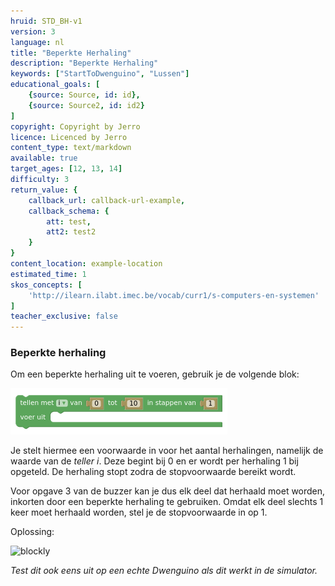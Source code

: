 ```yaml
---
hruid: STD_BH-v1
version: 3
language: nl
title: "Beperkte Herhaling"
description: "Beperkte Herhaling"
keywords: ["StartToDwenguino", "Lussen"]
educational_goals: [
    {source: Source, id: id}, 
    {source: Source2, id: id2}
]
copyright: Copyright by Jerro
licence: Licenced by Jerro
content_type: text/markdown
available: true
target_ages: [12, 13, 14]
difficulty: 3
return_value: {
    callback_url: callback-url-example,
    callback_schema: {
        att: test,
        att2: test2
    }
}
content_location: example-location
estimated_time: 1
skos_concepts: [
    'http://ilearn.ilabt.imec.be/vocab/curr1/s-computers-en-systemen'
]
teacher_exclusive: false
---
```

### Beperkte herhaling

Om een beperkte herhaling uit te voeren, gebruik je de volgende blok:  

![](embed/Beperkteherhaling.png "Beperkte herhaling")  

Je stelt hiermee een voorwaarde in voor het aantal herhalingen, namelijk de waarde van de *teller i*. Deze begint bij 0 en er wordt per herhaling 1 bij opgeteld. De herhaling stopt zodra de stopvoorwaarde bereikt wordt.  

Voor opgave 3 van de buzzer kan je dus elk deel dat herhaald moet worden, inkorten door een beperkte herhaling te gebruiken. Omdat elk deel slechts 1 keer moet herhaald worden, stel je de stopvoorwaarde in op 1.

Oplossing:

![blockly](@learning-object/STD_Buzzer32-v1/nl/3)  

*Test dit ook eens uit op een echte Dwenguino als dit werkt in de simulator.*